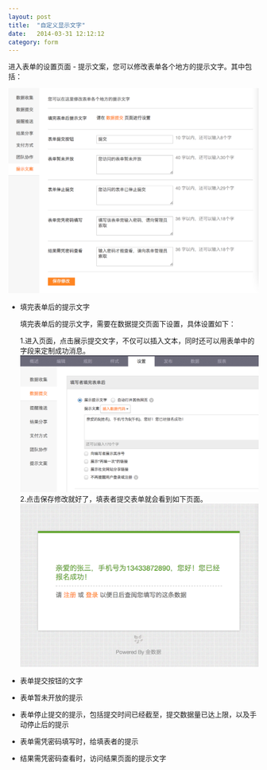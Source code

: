 ```yaml
---
layout: post
title:  "自定义显示文字"
date:   2014-03-31 12:12:12
category: form
---
```


进入表单的设置页面 - 提示文案，您可以修改表单各个地方的提示文字。其中包括：

![](/images/customize-texts.png)

* 填完表单后的提示文字

  填完表单后的提示文字，需要在数据提交页面下设置，具体设置如下：

  1.进入页面，点击展示提交文字，不仅可以插入文本，同时还可以用表单中的字段来定制成功消息。
  ![](/images/customize-texts-2.png)
  2.点击保存修改就好了，填表者提交表单就会看到如下页面。
  ![](/images/customize-texts-3.png)
* 表单提交按钮的文字
* 表单暂未开放的提示
* 表单停止提交的提示，包括提交时间已经截至，提交数据量已达上限，以及手动停止后的提示
* 表单需凭密码填写时，给填表者的提示
* 结果需凭密码查看时，访问结果页面的提示文字
